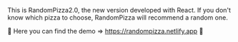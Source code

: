 This is RandomPizza2.0, the new version developed with React. 
If you don't know which pizza to choose, 
RandomPizza will recommend a random one.

🍕 Here you can find the demo => https://randompizza.netlify.app 🍕

